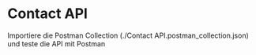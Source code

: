 # Contact API

Importiere die Postman Collection (./Contact API.postman_collection.json) und teste die API mit Postman